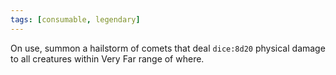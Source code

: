 ```yaml
---
tags: [consumable, legendary]
---
```

On use, summon a hailstorm of comets that deal `dice:8d20` physical damage to all creatures within Very Far range of where.